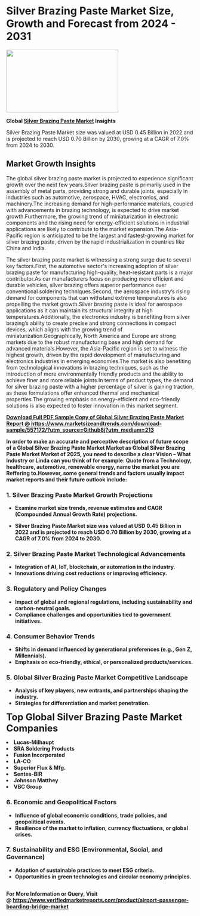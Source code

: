 <H1>Silver Brazing Paste Market Size, Growth and Forecast from 2024 - 2031</H1><img class="aligncenter size-medium wp-image-584254" src="https://thirdeyenews.in/wp-content/uploads/2024/09/Global-Market-Research-300x168.jpeg" alt="" width="300" height="168" /><p><strong>Global&nbsp;<a href="https://www.marketsizeandtrends.com/download-sample/557172/?utm_source=Github8j?utm_medium=213">Silver Brazing Paste Market</a> Insights</strong></p><p>Silver Brazing Paste Market size was valued at USD 0.45 Billion in 2022 and is projected to reach USD 0.70 Billion by 2030, growing at a CAGR of 7.0% from 2024 to 2030.</p><p><h2>Market Growth Insights</h2> <p>The global silver brazing paste market is projected to experience significant growth over the next few years.Silver brazing paste is primarily used in the assembly of metal parts, providing strong and durable joints, especially in industries such as automotive, aerospace, HVAC, electronics, and machinery.The increasing demand for high-performance materials, coupled with advancements in brazing technology, is expected to drive market growth.Furthermore, the growing trend of miniaturization in electronic components and the rising need for energy-efficient solutions in industrial applications are likely to contribute to the market expansion.The Asia-Pacific region is anticipated to be the largest and fastest-growing market for silver brazing paste, driven by the rapid industrialization in countries like China and India.</p> <p><strong><a href="#"></a></strong></p> <p>The silver brazing paste market is witnessing a strong surge due to several key factors.First, the automotive sector's increasing adoption of silver brazing paste for manufacturing high-quality, heat-resistant parts is a major contributor.As car manufacturers focus on producing more efficient and durable vehicles, silver brazing offers superior performance over conventional soldering techniques.Second, the aerospace industry’s rising demand for components that can withstand extreme temperatures is also propelling the market growth.Silver brazing paste is ideal for aerospace applications as it can maintain its structural integrity at high temperatures.Additionally, the electronics industry is benefiting from silver brazing’s ability to create precise and strong connections in compact devices, which aligns with the growing trend of miniaturization.Geographically, North America and Europe are strong markets due to the robust manufacturing base and high demand for advanced materials.However, the Asia-Pacific region is set to witness the highest growth, driven by the rapid development of manufacturing and electronics industries in emerging economies.The market is also benefiting from technological innovations in brazing techniques, such as the introduction of more environmentally friendly products and the ability to achieve finer and more reliable joints.In terms of product types, the demand for silver brazing paste with a higher percentage of silver is gaining traction, as these formulations offer enhanced thermal and mechanical properties.The growing emphasis on energy-efficient and eco-friendly solutions is also expected to foster innovation in this market segment.</p> <p><strong><a href="#"></p><p><span class=""><strong>Download Full PDF Sample Copy of Global Silver Brazing Paste Market Report</strong> @ <a href="https://www.marketsizeandtrends.com/download-sample/557172/?utm_source=Github8j?utm_medium=213" target="_blank">https://www.marketsizeandtrends.com/download-sample/557172/?utm_source=Github8j?utm_medium=213</a></span></p><p>In order to make an accurate and perceptive description of future scope of a Global&nbsp;Silver Brazing Paste Market Market as Global&nbsp;Silver Brazing Paste Market Market of 2025, you need to describe a clear Vision &ndash; What Industry or Linda can you think of for example: Quote from a Technology, healthcare, automotive, renewable energy, name the market you are Reffering to.However, some general trends and factors usually impact market reports and their future outlook include:</p><h3>1.&nbsp;<strong>Silver Brazing Paste Market Growth Projections</strong></h3><ul><li>Examine market size trends, revenue estimates and CAGR (Compounded Annual Growth Rate) projections.</li><li><p>Silver Brazing Paste Market size was valued at USD 0.45 Billion in 2022 and is projected to reach USD 0.70 Billion by 2030, growing at a CAGR of 7.0% from 2024 to 2030.</p></li></ul><h3>2.&nbsp;<strong>Silver Brazing Paste Market Technological Advancements</strong></h3><ul><li>Integration of AI, IoT, blockchain, or automation in the industry.</li><li>Innovations driving cost reductions or improving efficiency.</li></ul><h3>3.&nbsp;<strong>Regulatory and Policy Changes</strong></h3><ul><li>Impact of global and regional regulations, including sustainability and carbon-neutral goals.</li><li>Compliance challenges and opportunities tied to government initiatives.</li></ul><h3>4.&nbsp;<strong>Consumer Behavior Trends</strong></h3><ul><li>Shifts in demand influenced by generational preferences (e.g., Gen Z, Millennials).</li><li>Emphasis on eco-friendly, ethical, or personalized products/services.</li></ul><h3>5.&nbsp;<strong>Global Silver Brazing Paste Market Competitive Landscape</strong></h3><ul><li>Analysis of key players, new entrants, and partnerships shaping the industry.</li><li>Strategies for differentiation and market penetration.</li></ul><p data-pm-slice="1 1 []"><span style="color: inherit; font-family: inherit; font-size: 25px;">Top Global Silver Brazing Paste Market Companies</span></p><div class="" data-test-id=""><p><li>Lucas-Milhaupt</li><li> SRA Soldering Products</li><li> Fusion Incorporated</li><li> LA-CO</li><li> Superior Flux & Mfg.</li><li> Sentes-BIR</li><li> Johnson Matthey</li><li> VBC Group</li></p></div><h3>6.&nbsp;<strong>Economic and Geopolitical Factors</strong></h3><ul><li>Influence of global economic conditions, trade policies, and geopolitical events.</li><li>Resilience of the market to inflation, currency fluctuations, or global crises.</li></ul><h3>7.&nbsp;<strong>Sustainability and ESG (Environmental, Social, and Governance)</strong></h3><ul><li>Adoption of sustainable practices to meet ESG criteria.</li><li>Opportunities in green technologies and circular economy principles.</li></ul><h2><strong style="font-size: 14px;">For More Information or Query, Visit @&nbsp;</strong><a style="background-color: #ffffff; font-size: 14px;" href="https://www.marketsizeandtrends.com/report/silver-brazing-paste-market/" target="_blank">https://www.verifiedmarketreports.com/product/airport-passenger-boarding-bridge-market</a></h2>